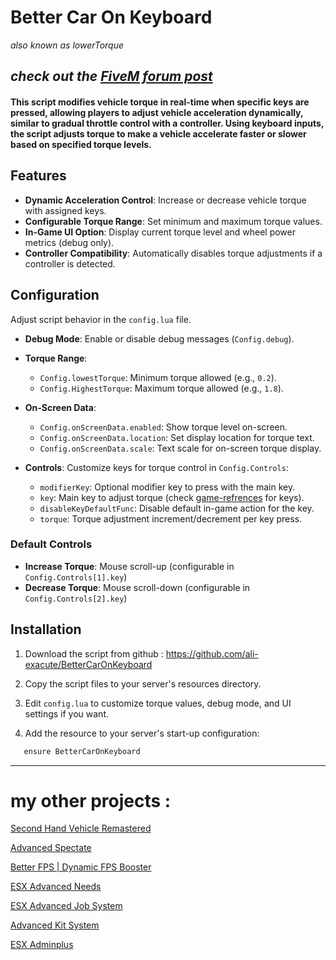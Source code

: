 # Better Car On Keyboard
_also known as lowerTorque_

## _check out the [FiveM forum post](https://forum.cfx.re/t/better-car-on-keyboard-drive-smooth-like-you-are-on-controller/5278379)_

#### This script modifies vehicle torque in real-time when specific keys are pressed, allowing players to adjust vehicle acceleration dynamically, similar to gradual throttle control with a controller. Using keyboard inputs, the script adjusts torque to make a vehicle accelerate faster or slower based on specified torque levels.

## Features

- **Dynamic Acceleration Control**: Increase or decrease vehicle torque with assigned keys.
- **Configurable Torque Range**: Set minimum and maximum torque values.
- **In-Game UI Option**: Display current torque level and wheel power metrics (debug only).
- **Controller Compatibility**: Automatically disables torque adjustments if a controller is detected.

## Configuration

Adjust script behavior in the `config.lua` file.

- **Debug Mode**: Enable or disable debug messages (`Config.debug`).
- **Torque Range**:
  - `Config.lowestTorque`: Minimum torque allowed (e.g., `0.2`).
  - `Config.HighestTorque`: Maximum torque allowed (e.g., `1.8`).
- **On-Screen Data**:
  - `Config.onScreenData.enabled`: Show torque level on-screen.
  - `Config.onScreenData.location`: Set display location for torque text.
  - `Config.onScreenData.scale`: Text scale for on-screen torque display.

- **Controls**: Customize keys for torque control in `Config.Controls`:
  - `modifierKey`: Optional modifier key to press with the main key.
  - `key`: Main key to adjust torque (check [game-refrences](https://docs.fivem.net/docs/game-references/controls/) for keys).
  - `disableKeyDefaultFunc`: Disable default in-game action for the key.
  - `torque`: Torque adjustment increment/decrement per key press.

### Default Controls

- **Increase Torque**: Mouse scroll-up (configurable in `Config.Controls[1].key`)
- **Decrease Torque**: Mouse scroll-down (configurable in `Config.Controls[2].key`)

## Installation

1. Download the script from github : https://github.com/ali-exacute/BetterCarOnKeyboard

2. Copy the script files to your server's resources directory.

3. Edit `config.lua` to customize torque values, debug mode, and UI settings if you want.

4. Add the resource to your server's start-up configuration:

```ts
   ensure BetterCarOnKeyboard
```
-----
# my other projects :

[Second Hand Vehicle Remastered](https://forum.cfx.re/t/second-hand-vehicle-remastered-sell-your-used-cars-to-other-players-with-style/2114411)

[Advanced Spectate](https://forum.cfx.re/t/standalone-onesync-advanced-spectate/4107435)

[Better FPS | Dynamic FPS Booster](https://forum.cfx.re/t/paid-better-fps-dynamic-resolution-fps-booster/4863840)

[ESX Advanced Needs](https://forum.cfx.re/t/esx-advancedneeds-advancedstatus/2859389)

[ESX Advanced Job System](https://forum.cfx.re/t/esx-advanced-job-system/2616104)

[Advanced Kit System](https://forum.cfx.re/t/standalone-esx-advanced-kit-system)

[ESX Adminplus](https://forum.cfx.re/t/esx-v1-exm-esx-adminplus/1202550)
